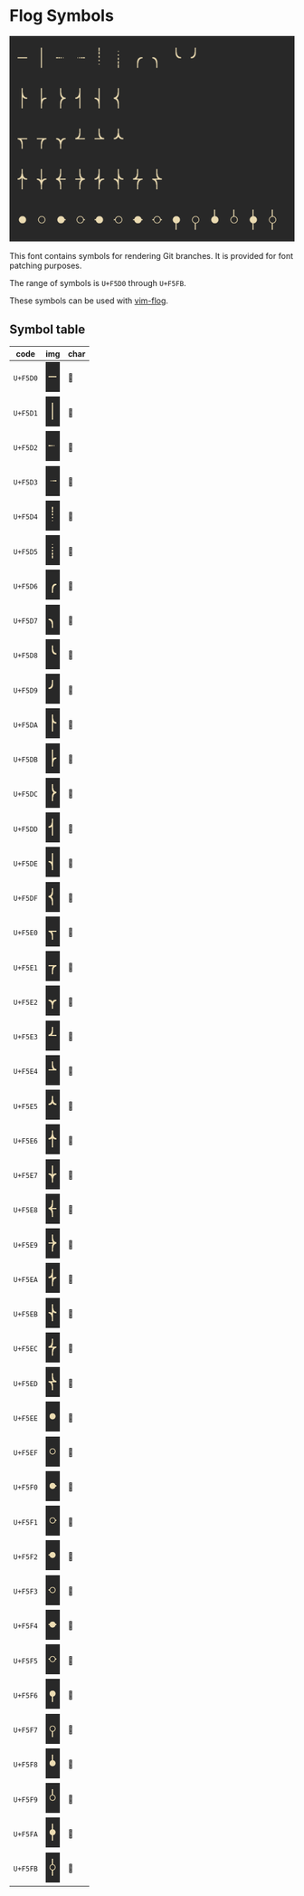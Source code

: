 # Flog Symbols

![symbol preview](img/all.png)

This font contains symbols for rendering Git branches.
It is provided for font patching purposes.

The range of symbols is `U+F5D0` through `U+F5FB`.

These symbols can be used with [vim-flog](https://github.com/rbong/vim-flog).

## Symbol table

| code     | img                      | char |
|----------|--------------------------|------|
| `U+F5D0` | ![U+F5D0](img/uf5d0.png) |     |
| `U+F5D1` | ![U+F5D1](img/uf5d1.png) |     |
| `U+F5D2` | ![U+F5D2](img/uf5d2.png) |     |
| `U+F5D3` | ![U+F5D3](img/uf5d3.png) |     |
| `U+F5D4` | ![U+F5D4](img/uf5d4.png) |     |
| `U+F5D5` | ![U+F5D5](img/uf5d5.png) |     |
| `U+F5D6` | ![U+F5D6](img/uf5d6.png) |     |
| `U+F5D7` | ![U+F5D7](img/uf5d7.png) |     |
| `U+F5D8` | ![U+F5D8](img/uf5d8.png) |     |
| `U+F5D9` | ![U+F5D9](img/uf5d9.png) |     |
| `U+F5DA` | ![U+F5DA](img/uf5da.png) |     |
| `U+F5DB` | ![U+F5DB](img/uf5db.png) |     |
| `U+F5DC` | ![U+F5DC](img/uf5dc.png) |     |
| `U+F5DD` | ![U+F5DD](img/uf5dd.png) |     |
| `U+F5DE` | ![U+F5DE](img/uf5de.png) |     |
| `U+F5DF` | ![U+F5DF](img/uf5df.png) |     |
| `U+F5E0` | ![U+F5E0](img/uf5e0.png) |     |
| `U+F5E1` | ![U+F5E1](img/uf5e1.png) |     |
| `U+F5E2` | ![U+F5E2](img/uf5e2.png) |     |
| `U+F5E3` | ![U+F5E3](img/uf5e3.png) |     |
| `U+F5E4` | ![U+F5E4](img/uf5e4.png) |     |
| `U+F5E5` | ![U+F5E5](img/uf5e5.png) |     |
| `U+F5E6` | ![U+F5E6](img/uf5e6.png) |     |
| `U+F5E7` | ![U+F5E7](img/uf5e7.png) |     |
| `U+F5E8` | ![U+F5E8](img/uf5e8.png) |     |
| `U+F5E9` | ![U+F5E9](img/uf5e9.png) |     |
| `U+F5EA` | ![U+F5EA](img/uf5ea.png) |     |
| `U+F5EB` | ![U+F5EB](img/uf5eb.png) |     |
| `U+F5EC` | ![U+F5EC](img/uf5ec.png) |     |
| `U+F5ED` | ![U+F5ED](img/uf5ed.png) |     |
| `U+F5EE` | ![U+F5EE](img/uf5ee.png) |     |
| `U+F5EF` | ![U+F5EF](img/uf5ef.png) |     |
| `U+F5F0` | ![U+F5F0](img/uf5f0.png) |     |
| `U+F5F1` | ![U+F5F1](img/uf5f1.png) |     |
| `U+F5F2` | ![U+F5F2](img/uf5f2.png) |     |
| `U+F5F3` | ![U+F5F3](img/uf5f3.png) |     |
| `U+F5F4` | ![U+F5F4](img/uf5f4.png) |     |
| `U+F5F5` | ![U+F5F5](img/uf5f5.png) |     |
| `U+F5F6` | ![U+F5F6](img/uf5f6.png) |     |
| `U+F5F7` | ![U+F5F7](img/uf5f7.png) |     |
| `U+F5F8` | ![U+F5F8](img/uf5f8.png) |     |
| `U+F5F9` | ![U+F5F9](img/uf5f9.png) |     |
| `U+F5FA` | ![U+F5FA](img/uf5fa.png) |     |
| `U+F5FB` | ![U+F5FB](img/uf5fb.png) |     |
